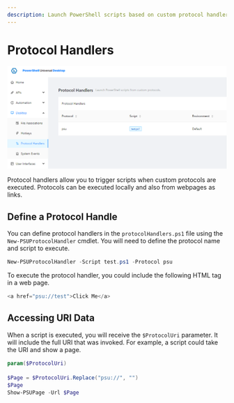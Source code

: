 ```yaml
---
description: Launch PowerShell scripts based on custom protocol handlers.
---
```


# Protocol Handlers

![Protocol Handlers in the Admin Console](<../.gitbook/assets/image (332).png>)

Protocol handlers allow you to trigger scripts when custom protocols are executed. Protocols can be executed locally and also from webpages as links.&#x20;

## Define a Protocol Handle

You can define protocol handlers in the `protocolHandlers.ps1` file using the `New-PSUProtocolHandler` cmdlet. You will need to define the protocol name and script to execute.&#x20;

```powershell
New-PSUProtocolHandler -Script test.ps1 -Protocol psu
```

To execute the protocol handler, you could include the following HTML tag in a web page.&#x20;

```powershell
<a href="psu://test">Click Me</a>
```

## Accessing URI Data

When a script is executed, you will receive the `$ProtocolUri` parameter. It will include the full URI that was invoked. For example, a script could take the URI and show a page.&#x20;

```powershell
param($ProtocolUri)

$Page = $ProtocolUri.Replace("psu://", "")
$Page
Show-PSUPage -Url $Page
```
